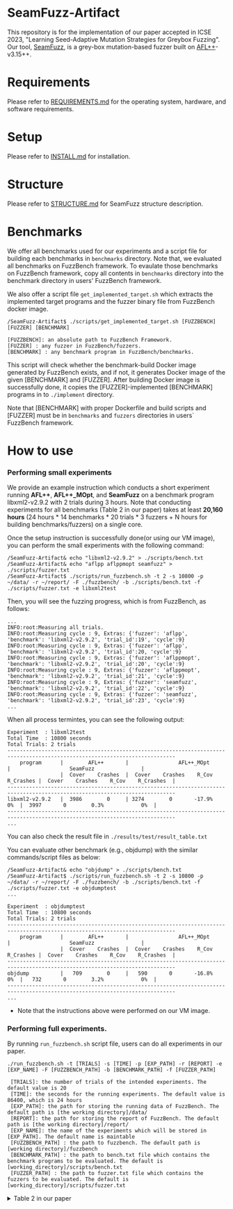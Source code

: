 # SeamFuzz-Artifact
This repository is for the implementation of our paper accepted in ICSE 2023, "Learning Seed-Adaptive Mutation Strategies for
Greybox Fuzzing".
Our tool, [SeamFuzz](https://github.com/kupl/SeamFuzz-public), is a grey-box mutation-based fuzzer built on [AFL++](https://github.com/AFLplusplus/AFLplusplus)-v3.15++.

# Requirements
Please refer to [REQUIREMENTS.md](./REQUIREMENTS.md) for the operating system, hardware, and software requirements.

# Setup
Please refer to [INSTALL.md](./INSTALL.md) for installation.

# Structure
Please refer to [STRUCTURE.md](./STRUCTURE.md) for SeamFuzz structure description.

# Benchmarks
We offer all benchmarks used for our experiments and a script file for building each benchmarks in `benchmarks` directory.
Note that, we evaluated all benchmarks on FuzzBench framework.
To evaulate those benchmarks on FuzzBench framework, copy all contents in `benchmarks` directory into the benchmark directory in users' FuzzBench framework.

We also offer a script file `get_implemented_target.sh` which extracts the implemented target programs and the fuzzer binary file from FuzzBench docker image.
 
```
/SeamFuzz-Artifact$ ./scripts/get_implemented_target.sh [FUZZBENCH] [FUZZER] [BENCHMARK]

[FUZZBENCH]: an absolute path to FuzzBench Framework. 
[FUZZER] : any fuzzer in FuzzBench/fuzzers. 
[BENCHMARK] : any benchmark program in FuzzBench/benchmarks.
```

This script will check whether the benchmark-build Docker image generated by FuzzBench exists, and if not, it generates Docker image of the given [BENCHMARK] and [FUZZER].
After building Docker image is successfully done, it copies the [FUZZER]-implemented [BENCHMARK] programs in to `./implement` directory.

Note that [BENCHMARK] with proper Dockerfile and build scripts and [FUZZER] must be in `benchmarks` and `fuzzers` directories in users` FuzzBench framework.


# How to use
### Performing small experiments
We provide an example instruction which conducts a short experiment running **AFL++**, **AFL++_MOpt**, and **SeamFuzz** on a benchmark program libxml2-v2.9.2 with 2 trials during 3 hours. 
Note that conducting experiments for all benchmarks (Table 2 in our paper) takes at least **20,160 hours** (24 hours * 14 benchmarks * 20 trials * 3 fuzzers + N hours for building benchmarks/fuzzers) on a single core.

Once the setup instruction is successfully done(or using our VM image), you can perform the small experiments with the following command:

```
/SeamFuzz-Artifact& echo "libxml2-v2.9.2" > ./scripts/bench.txt
/SeamFuzz-Artifact& echo "aflpp aflppmopt seamfuzz" > ./scripts/fuzzer.txt
/SeamFuzz-Artifact$ ./scripts/run_fuzzbench.sh -t 2 -s 10800 -p ~/data/ -r ~/report/ -F ./fuzzbench/ -b ./scripts/bench.txt -f ./scripts/fuzzer.txt -e libxml2test
```

Then, you will see the fuzzing progress, which is from FuzzBench, as follows:

```
...
INFO:root:Measuring all trials.
INFO:root:Measuring cycle : 9, Extras: {'fuzzer': 'aflpp', 'benchmark': 'libxml2-v2.9.2', 'trial_id':19', 'cycle':9}
INFO:root:Measuring cycle : 9, Extras: {'fuzzer': 'aflpp', 'benchmark': 'libxml2-v2.9.2', 'trial_id':20, 'cycle':9}
INFO:root:Measuring cycle : 9, Extras: {'fuzzer': 'aflppmopt', 'benchmark': 'libxml2-v2.9.2', 'trial_id':20', 'cycle':9}
INFO:root:Measuring cycle : 9, Extras: {'fuzzer': 'aflppmopt', 'benchmark': 'libxml2-v2.9.2', 'trial_id':21', 'cycle':9}
INFO:root:Measuring cycle : 9, Extras: {'fuzzer': 'seamfuzz', 'benchmark': 'libxml2-v2.9.2', 'trial_id':22', 'cycle':9}
INFO:root:Measuring cycle : 9, Extras: {'fuzzer': 'seamfuzz', 'benchmark': 'libxml2-v2.9.2', 'trial_id':23', 'cycle':9}
...
```

When all process termintes, you can see the following output:
```
Experiment  : libxml2test
Total Time  : 10800 seconds
Total Trials: 2 trials
----------------------------------------------------------------------------------------------------------------------------
    program      |        AFL++       |                AFL++_MOpt               |                   SeamFuzz               |
                 |  Cover    Crashes  |  Cover    Crashes    R_Cov    R_Crashes |  Cover    Crashes    R_Cov    R_Crashes  |
----------------------------------------------------------------------------------------------------------------------------
libxml2-v2.9.2   |  3986        0     | 3274        0       -17.9%          0%  |  3997       0        0.3%            0%  |    
----------------------------------------------------------------------------------------------------------------------------
...
```
You can also check the result file in `./results/test/result_table.txt`

You can evaluate other benchmark (e.g., objdump) with the similar commands/script files as below:

```
/SeamFuzz-Artifact& echo "objdump" > ./scripts/bench.txt
/SeamFuzz-Artifact$ ./scripts/run_fuzzbench.sh -t 2 -s 10800 -p ~/data/ -r ~/report/ -F ./fuzzbench/ -b ./scripts/bench.txt -f ./scripts/fuzzer.txt -e objdumptest
...

Experiment  : objdumptest
Total Time  : 10800 seconds
Total Trials: 2 trials
----------------------------------------------------------------------------------------------------------------------------
    program      |        AFL++       |                AFL++_MOpt               |                   SeamFuzz               |
                 |  Cover    Crashes  |  Cover    Crashes    R_Cov    R_Crashes |  Cover    Crashes    R_Cov    R_Crashes  |
----------------------------------------------------------------------------------------------------------------------------
objdump          |   709        0     |   590       0       -16.8%          0%  |   732       0        3.2%            0%  |    
----------------------------------------------------------------------------------------------------------------------------
...
```

* Note that the instructions above were performed on our VM image.


### Performing full experiments.
By running `run_fuzzbench.sh` script file, users can do all experiments in our paper.

```
./run_fuzzbench.sh -t [TRIALS] -s [TIME] -p [EXP_PATH] -r [REPORT] -e [EXP_NAME] -F [FUZZBENCH_PATH] -b [BENCHMARK_PATH] -f [FUZZER_PATH]

 [TRIALS]: the number of trials of the intended experiments. The default value is 20
 [TIME]: the seconds for the running experiments. The default value is 86400, which is 24 hours
 [EXP_PATH]: the path for storing the running data of FuzzBench. The default path is [the working directory]/data/
 [REPORT]: the path for storing the report of FuzzBench. The default path is [the working directory]/report/
 [EXP_NAME]: the name of the experiments which will be stored in [EXP_PATH]. The default name is maintable
 [FUZZBENCH_PATH] : the path to fuzzbench. The default path is [working directory]/fuzzbench
 [BENCHMARK_PATH] : the path to bench.txt file which contains the benchmark programs to be evaluated. The default is [working_directory]/scripts/bench.txt
 [FUZZER_PATH] : the path to fuzzer.txt file which contains the fuzzers to be evaluated. The default is [working_directory]/scripts/fuzzer.txt

```


</div>
</details>
<details>
<summary> Table 2 in our paper </summary>
<div markdown="1">

```bash
/SeamFuzz-Artifact& echo "arrow_parquet-arrow-fuzz grok_grk_decompress_fuzzer infotocap libarchive_libarchive_fuzzer zstd_stream_decompress libpng libxml2-v2.9.2 objdump openssl_x509 php_php-fuzz-parser podofo poppler_pdf_fuzzer proj4_standard_fuzzer sqlite3_ossfuzz" > ./scripts/bench.txt
/SeamFuzz-Artifact& echo "aflpp aflppmopt seamfuzz" > ./scripts/fuzzer.txt
/SeamFuzz-Artifact$ ./scripts/run_fuzzbench.sh -t 20 -s 86400 -p ~/data/ -r ~/report/ -F ./fuzzbench/ -b ./scripts/bench.txt -f ./scripts/fuzzer.txt -e table2
```

The command below performs the main experiments (Table 2 in our paper).


* Note that running the command above may not work properly due to memory/CPU issues. In this case, please reduce the number of trials (-t options) or evaluate some parts of the benchmarks (reducing the number of benchmarks evaluating at one time).


## With Reproducing-Script Files

### Table 2 & Figure 3

`main_eval.sh` will sequentially run FuzzBench with the given configurations and perform 3 script files: make_local_config.sh, extract_raw_data.sh, and generate_table.py.

```
./main_eval.sh -t [TRIALS] -s [TIME] -p [EXP_PATH] -r [REPORT] -e [EXP_NAME]

 [TRIALS]: the number of trials of the intended experiments. The default value is 20
 [TIME]: the seconds for the running experiments. The default value is 86400, which is 24 hours
 [EXP_PATH]: the path for storing the running data of FuzzBench. The default path is [the working directory]/data/
 [REPORT]: the path for storing the report of FuzzBench. The default path is [the working directory]/report/
 [EXP_NAME]: the name of the experiments which will be stored in [EXP_PATH]. The default name is maintable
```

The below description is for summarizing the goal of each script file.

```
make_local_config.sh: a script file to generate a local experiment configuration file(local-experiment-config.yaml) which is mandatory for running FuzzBench on a local machine.
extract_raw_data.sh: a script file which extracts the information of crash inputs generated by each fuzzer.
generate_table.py: a python file which generates the result table as in our paper.
```



Note that running FuzzBench requires lots of memory and storage. It may not work properly when running `main_eval.sh` script with the default settings. 
For example, running `main_eval.sh` without any additional options requires at least 840 (20 trials * 14 benchmarks * 3 fuzzers) CPU power. (The version we used FuzzBench assigns 1 CPU power to each experiment on a local machine)
If FuzzBench is eventually dead with `EOF` error, please set [TRIALS] option to a value less than 20 to reduce memory and storage usage. 

### Table N

```
./running_table[N].sh -t [TRIALS] -s [TIME] -p [EXP_PATH] -r [REPORT] -e [EXP_NAME]
```

`running_table[N].sh` will make a local experiment configuration file(`local-experiment-config.yaml`) for running FuzzBench on the local machine, running FuzzBench with the benchmark programs and fuzzers used in Table [N] in our paper, and generate result table for them.
For example, running_table3.sh will evaluate the experiments used to the Table 3 in our paper.

The options for `running_table[N].sh` is the same as the ones for `main_eval.sh`

### Result
After running each script file, `result` directory is produced in the current directory.
The details are as follows:

```
result
└── coverage.csv : contains average coverage of each fuzzer on each benchmark. (follows FuzzBench criteria)
|      
├── crashes.csv  : contains the number of crash inputs generated by each fuzzer on each benchmark (follows AFL++ criteria)
|      
├── result_table : contains a table which integrates coverage.csv and crashes.csv
|
└── unique_vul_venn_diagram.png : A Venn diagram for the unique vulnerabilities found by each tool (follows FuzzBench criteria)
```

## Without Reproducing-Script file 
You may want to run FuzzBench with your own flavors in usage.

```
./make_local_config.sh $TRIALS $TIME $EXP_PATH $REPORT
cp ./local-experiment-config.yaml [FUZZBENCH]

PYTHONPATH=[FUZZBENCH] \
python3 [FUZZBENCH]/experiment/run_experiment.py -cb [N] -a -c [FUZZBENCH]/local-experiment-config.yaml \
-b [BENCHMARKS] -f [FUZZERS] -e [EXP_NAME]
```

```
-cb [N]: cuncurrent building options. Higher the value, faster the building process. 
[BENCHMARKS] : give the full name of the the programs which will be used for experiments. The benchmark programs are in ./fuzzbench/benchmarks directory. ex) "-b arrow_parquet-arrow-fuzz grok_grk_decompress_fuzzer"
[FUZZERS] : give the full name of the fuzzers which will be used for experiments. The fuzzers are in ./fuzzbench/fuzzers directory. ex) "-f aflpp aflppmopt seamfuzz"
```

# Contact
Myungho Lee (e-mail: myungho_lee@korea.ac.kr)

